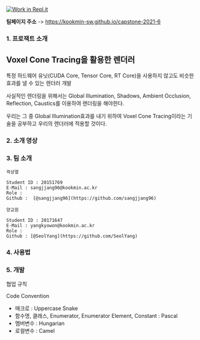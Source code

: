 [![Work in Repl.it](https://classroom.github.com/assets/work-in-replit-14baed9a392b3a25080506f3b7b6d57f295ec2978f6f33ec97e36a161684cbe9.svg)](https://classroom.github.com/online_ide?assignment_repo_id=349909&assignment_repo_type=GroupAssignmentRepo)

**팀페이지 주소** -> https://kookmin-sw.github.io/capstone-2021-6

### 1. 프로잭트 소개


## Voxel Cone Tracing을 활용한 렌더러


특정 하드웨어 유닛(CUDA Core, Tensor Core, RT Core)을 사용하지 않고도 비슷한 효과를 낼 수 있는 렌더러 개발


사실적인 렌더링을 위해서는 Global Illumination, Shadows, Ambient Occlusion, Reflection, Caustics를 이용하여
렌더링을 해야한다.


우리는 그 중 Global Illumination효과를 내기 위하여 Voxel Cone Tracing이라는 기술을 공부하고 우리의 렌더러에 적용할 것이다.

### 2. 소개 영상



### 3. 팀 소개
```
곽상열

Student ID : 20151769
E-Mail : sangjjang96@kookmin.ac.kr
Role : 
Github :  [@sangjjang96](https://github.com/sangjjang96)
```

```
양교원

Student ID : 20171647
E-Mail : yangkyowon@kookmin.ac.kr
Role : 
Github : [@SeolYang](https://github.com/SeolYang)
```
### 4. 사용법



### 5. 개발

협업 규칙

Code Convention

- 매크로 : Uppercase Snake
- 함수명, 클래스, Enumerator, Enumerator Element, Constant : Pascal
- 멤버변수 : Hungarian
- 로컬변수 : Camel


